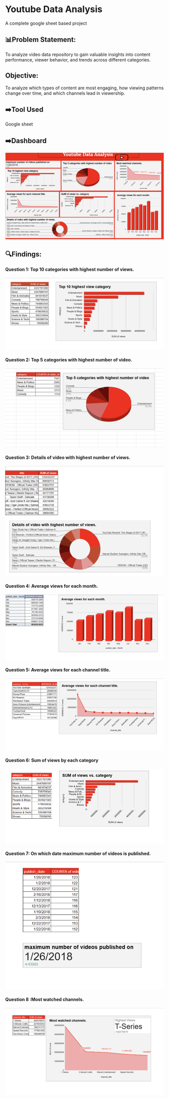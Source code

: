 
# Youtube Data Analysis 
A complete google sheet based project  

## 📊Problem Statement:
To analyze video data repository to gain valuable insights into content performance, viewer behavior, and trends across different categories.
## Objective:
To analyze which types of content are most engaging, how viewing patterns change over time, and which channels lead in viewership.

## ➡️Tool Used 
Google sheet 

## ➡️Dashboard 
![img](https://github.com/AnkitRangari/Youtube-data-analysis-/blob/main/YT%20Dashboard.png)

## 🔍Findings:
#### Question 1: Top 10 categories with highest number of views.

![img](https://github.com/AnkitRangari/Youtube-data-analysis-/blob/main/1.png)

#### Question 2: Top 5 categories with highest number of video.
![img2](https://github.com/AnkitRangari/Youtube-data-analysis-/blob/main/2.png)

#### Question 3: Details of video with highest number of views.
![img3](https://github.com/AnkitRangari/Youtube-data-analysis-/blob/main/3.png)

#### Question 4: Average views for each month.
![img4](https://github.com/AnkitRangari/Youtube-data-analysis-/blob/main/4.png)

#### Question 5: Average views for each channel title.
![img5](https://github.com/AnkitRangari/Youtube-data-analysis-/blob/main/5.png)

#### Question 6: Sum of views by each category 
![img6](6.png)

#### Question 7: On which date maximum number of videos is published.
![img6](https://github.com/AnkitRangari/Youtube-data-analysis-/blob/main/7.png)

#### Question 8 :Most watched channels.
![img7](8.png)
